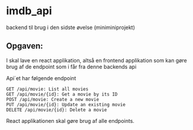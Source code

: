 # imdb_api
backend til brug i den sidste øvelse (miniminiprojekt)

## Opgaven:
I skal lave en react applikation, altså en frontend applikation som kan gøre brug af de endpoint som i får fra denne backends api 

Api´et har følgende endpoint

    GET /api/movie: List all movies
    GET /api/movie/{id}: Get a movie by its ID
    POST /api/movie: Create a new movie
    PUT /api/movie/{id}: Update an existing movie
    DELETE /api/movie/{id}: Delete a movie

React applikationen skal gøre brug af alle endpoints.
